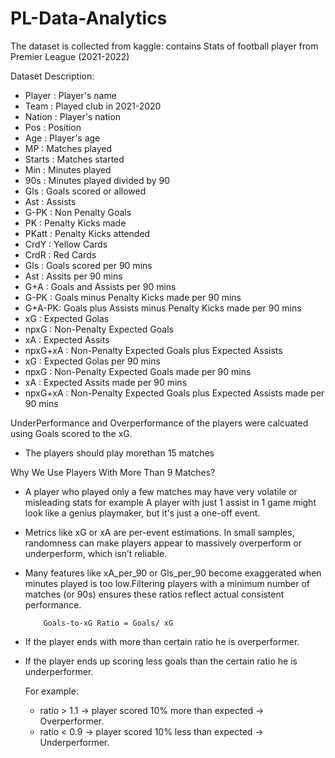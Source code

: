 # PL-Data-Analytics

The dataset is collected from kaggle: contains Stats of football player from Premier League (2021-2022)

Dataset Description:

- Player : Player's name
- Team : Played club in 2021-2020
- Nation : Player's nation
- Pos : Position
- Age : Player's age
- MP : Matches played
- Starts : Matches started
- Min : Minutes played
- 90s : Minutes played divided by 90
- Gls : Goals scored or allowed
- Ast : Assists
- G-PK : Non Penalty Goals
- PK : Penalty Kicks made
- PKatt : Penalty Kicks attended
- CrdY : Yellow Cards
- CrdR : Red Cards
- Gls : Goals scored per 90 mins
- Ast : Assits per 90 mins
- G+A : Goals and Assists per 90 mins
- G-PK : Goals minus Penalty Kicks made per 90 mins
- G+A-PK: Goals plus Assists minus Penalty Kicks made per 90 mins
- xG : Expected Golas
- npxG : Non-Penalty Expected Goals
- xA : Expected Assits
- npxG+xA : Non-Penalty Expected Goals plus Expected Assists
- xG : Expected Golas per 90 mins
- npxG : Non-Penalty Expected Goals made per 90 mins
- xA : Expected Assits made per 90 mins
- npxG+xA : Non-Penalty Expected Goals plus Expected Assists made per 90 mins

UnderPerformance and Overperformance of the players were calcuated using Goals scored to the xG.

- The players should play morethan 15 matches
  
Why We Use Players With More Than 9 Matches?

- A player who played only a few matches may have very volatile or misleading stats for example  A player with just 1 assist in 1 game might look like a genius playmaker, but it's just a one-off event.
- Metrics like xG or xA are per-event estimations. In small samples, randomness can make players appear to massively overperform or underperform, which isn’t reliable.
- Many features like xA_per_90 or Gls_per_90 become exaggerated when minutes played is too low.Filtering players with a minimum number of matches (or 90s) ensures these ratios reflect actual consistent performance.

          Goals-to-xG Ratio = Goals/ xG

- If the player ends with more than certain ratio he is overperformer.
- If the player ends up scoring less goals than the certain ratio he is underperformer.

  For example:
  - ratio > 1.1 → player scored 10% more than expected → Overperformer.
  - ratio < 0.9 → player scored 10% less than expected → Underperformer.


  
 
